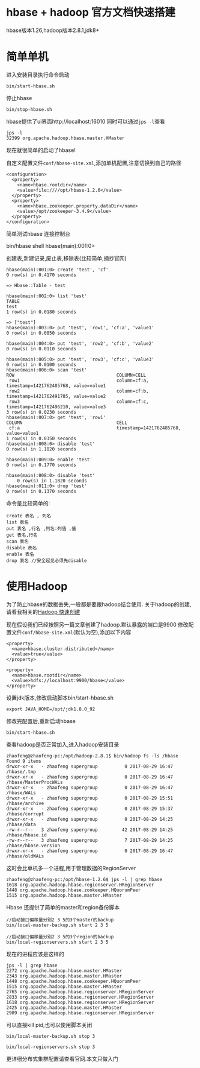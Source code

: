 # hbase + hadoop 官方文档快速搭建

hbase版本1.26,hadoop版本2.8.1,jdk8+


# 简单单机

进入安装目录执行命令启动

    bin/start-hbase.sh

停止hbase

    bin/stop-hbase.sh

hbase提供了ui界面http://localhost:16010
同时可以通过`jps -l`查看

    jps -l
    32399 org.apache.hadoop.hbase.master.HMaster

现在就很简单的启动了hbase!

自定义配置文件`conf/hbase-site.xml`,添加单机配置,注意切换到自己的路径

    <configuration>
      <property>
        <name>hbase.rootdir</name>
        <value>file:////opt/hbase-1.2.6</value>
      </property>
      <property>
        <name>hbase.zookeeper.property.dataDir</name>
        <value>/opt/zookeeper-3.4.9</value>
      </property>
    </configuration>


简单测试hbase
连接控制台

   bin/hbase shell
   hbase(main):001:0>

创建表,新建记录,废止表,移除表(比较简单,摘抄官网)

    hbase(main):001:0> create 'test', 'cf'
    0 row(s) in 0.4170 seconds

    => Hbase::Table - test

    hbase(main):002:0> list 'test'
    TABLE
    test
    1 row(s) in 0.0180 seconds

    => ["test"]
    hbase(main):003:0> put 'test', 'row1', 'cf:a', 'value1'
    0 row(s) in 0.0850 seconds

    hbase(main):004:0> put 'test', 'row2', 'cf:b', 'value2'
    0 row(s) in 0.0110 seconds

    hbase(main):005:0> put 'test', 'row3', 'cf:c', 'value3'
    0 row(s) in 0.0100 seconds
    hbase(main):006:0> scan 'test'
    ROW                                      COLUMN+CELL
     row1                                    column=cf:a, timestamp=1421762485768, value=value1
     row2                                    column=cf:b, timestamp=1421762491785, value=value2
     row3                                    column=cf:c, timestamp=1421762496210, value=value3
    3 row(s) in 0.0230 seconds
    hbase(main):007:0> get 'test', 'row1'
    COLUMN                                   CELL
     cf:a                                    timestamp=1421762485768, value=value1
    1 row(s) in 0.0350 seconds
    hbase(main):008:0> disable 'test'
    0 row(s) in 1.1820 seconds

    hbase(main):009:0> enable 'test'
    0 row(s) in 0.1770 seconds

    hbase(main):008:0> disable 'test'
        0 row(s) in 1.1820 seconds
    hbase(main):011:0> drop 'test'
    0 row(s) in 0.1370 seconds

命令是比较简单的:

    create 表名 , 列名
    list 表名
    put 表名 ,行名 ,列名:列值 ,值
    get 表名,行名
    scan 表名
    disable 表名
    enable 表名
    drop 表名 //安全起见必须先disable

# 使用Hadoop
为了防止hbase的数据丢失,一般都是要跟hadoop结合使用.
关于hadoop的创建,请看我相关的[Hadoop 快速创建]()

现在假设我们已经按照另一篇文章创建了hadoop.默认暴露的端口是9900
修改配置文件`conf/hbase-site.xml`(默认为空),添加以下内容

    <property>
      <name>hbase.cluster.distributed</name>
      <value>true</value>
    </property>

    <property>
      <name>hbase.rootdir</name>
      <value>hdfs://localhost:9900/hbase</value>
    </property>

设置jdk版本,修改启动脚本bin/start-hbase.sh

    export JAVA_HOME=/opt/jdk1.8.0_92

修改完配置后,重新启动hbase

    bin/start-hbase.sh

查看hadoop是否正常加入,进入hadoop安装目录

    zhaofeng@zhaofeng-pc:/opt/hadoop-2.8.1$ bin/hadoop fs -ls /hbase
    Found 9 items
    drwxr-xr-x   - zhaofeng supergroup          0 2017-08-29 16:47 /hbase/.tmp
    drwxr-xr-x   - zhaofeng supergroup          0 2017-08-29 16:47 /hbase/MasterProcWALs
    drwxr-xr-x   - zhaofeng supergroup          0 2017-08-29 16:47 /hbase/WALs
    drwxr-xr-x   - zhaofeng supergroup          0 2017-08-29 15:51 /hbase/archive
    drwxr-xr-x   - zhaofeng supergroup          0 2017-08-29 15:37 /hbase/corrupt
    drwxr-xr-x   - zhaofeng supergroup          0 2017-08-29 14:25 /hbase/data
    -rw-r--r--   3 zhaofeng supergroup         42 2017-08-29 14:25 /hbase/hbase.id
    -rw-r--r--   3 zhaofeng supergroup          7 2017-08-29 14:25 /hbase/hbase.version
    drwxr-xr-x   - zhaofeng supergroup          0 2017-08-29 16:47 /hbase/oldWALs

这时会比单机多一个进程,用于管理数据的RegionServer

    zhaofeng@zhaofeng-pc:/opt/hbase-1.2.6$ jps -l | grep hbase
    1618 org.apache.hadoop.hbase.regionserver.HRegionServer
    1448 org.apache.hadoop.hbase.zookeeper.HQuorumPeer
    1515 org.apache.hadoop.hbase.master.HMaster

Hbase 还提供了简单的master和region备份脚本

    //启动接口偏移量分别2 3 5的3个master的backup
    bin/local-master-backup.sh start 2 3 5

    //启动接口偏移量分别2 3 5的3个region的backup
    bin/local-regionservers.sh start 2 3 5

现在的进程应该是这样的

    jps -l | grep hbase
    2272 org.apache.hadoop.hbase.master.HMaster
    2343 org.apache.hadoop.hbase.master.HMaster
    1448 org.apache.hadoop.hbase.zookeeper.HQuorumPeer
    1515 org.apache.hadoop.hbase.master.HMaster
    2765 org.apache.hadoop.hbase.regionserver.HRegionServer
    2833 org.apache.hadoop.hbase.regionserver.HRegionServer
    1618 org.apache.hadoop.hbase.regionserver.HRegionServer
    2425 org.apache.hadoop.hbase.master.HMaster
    2909 org.apache.hadoop.hbase.regionserver.HRegionServer

可以直接kill pid,也可以使用脚本关闭

    bin/local-master-backup.sh stop 3

    bin/local-regionservers.sh stop 3


更详细分布式集群配置请查看官网.本文只做入门